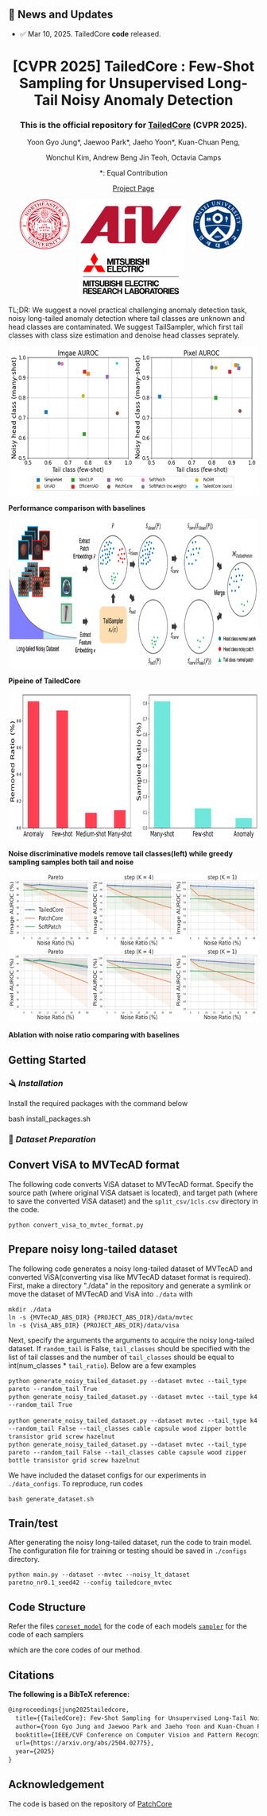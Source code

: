 ## 📢 **News and Updates**

- ✅ Mar 10, 2025. TailedCore **code** released.

<div align="center">

# [CVPR 2025] TailedCore : Few-Shot Sampling for Unsupervised Long-Tail Noisy Anomaly Detection

### This is the official repository for [TailedCore](https://arxiv.org/abs/2504.02775) (CVPR 2025).

Yoon Gyo Jung*, Jaewoo Park*, Jaeho Yoon*, Kuan-Chuan Peng,

Wonchul Kim, Andrew Beng Jin Teoh, Octavia Camps

*: Equal Contribution

[Project Page](https://jungyg.github.io/TailedCore_site)

</div>

<div align="center">

<img src="./figs/neu.png" height="100" alt="" align="center" style="margin-right: 10px;" />
<img src="./figs/aiv.png" height="100" alt="" align="center" style="margin-right: 10px;" />
<img src="./figs/yonsei.png" height="100" alt="" align="center" style="margin-right: 10px;" />
<img src="./figs/merl.png" height="100" alt="" align="center" style="margin-right: 10px;" />

</div>

TL;DR: We suggest a novel practical challenging anomaly detection task, noisy long-tailed anomaly detection where tail classes are unknown and head classes are contaminated. We suggest TailSampler, which first tail classes with class size estimation and denoise head classes seprately.

<div align="center">
  <img src="figs/bias.png" width="650px" height="300px">
</div>

**Performance comparison with baselines**

<div align="center">
  <img src="figs/method.png" width="800px" height="300px">
</div>

**Pipeine of TailedCore**

<div align="center">
  <img src="figs/dillema.png" width="650px" height="300px">
</div>

**Noise discriminative models remove tail classes(left) while greedy sampling samples both tail and noise**

<div align="center">
  <img src="figs/ablation_noise_ratio.png" width="650px" height="300px">
</div>

**Ablation with noise ratio comparing with baselines**

## **Getting Started**

### 🪒 *Installation*

Install the required packages with the command below

bash install_packages.sh

### 💾 *Dataset Preparation*

## Convert ViSA to MVTecAD format

The following code converts ViSA dataset to MVTecAD format. Specify the source path (where original ViSA datsaet is located), and target path (where to save the converted ViSA dataset) and the `split_csv/1cls.csv` directory in the code.

```
python convert_visa_to_mvtec_format.py

```

## Prepare noisy long-tailed dataset

The following code generates a noisy long-tailed dataset of MVTecAD and converted ViSA(converting visa like MVTecAD dataset format is required). First, make a directory "./data" in the repository and generate a symlink or move the dataset of MVTecAD and VisA into `./data` with

```
mkdir ./data
ln -s {MVTecAD_ABS_DIR} {PROJECT_ABS_DIR}/data/mvtec
ln -s {VisA_ABS_DIR} {PROJECT_ABS_DIR}/data/visa
```

Next, specify the arguments the arguments to acquire the noisy long-tailed dataset. If `random_tail` is False, `tail_classes` should be specified with the list of tail classes and the number of `tail_classes` should be equal to int(num_classes * `tail_ratio`). Below are a few examples

```
python generate_noisy_tailed_dataset.py --dataset mvtec --tail_type pareto --random_tail True
python generate_noisy_tailed_dataset.py --dataset mvtec --tail_type k4 --random_tail True

python generate_noisy_tailed_dataset.py --dataset mvtec --tail_type k4 --random_tail False --tail_classes cable capsule wood zipper bottle transistor grid screw hazelnut
python generate_noisy_tailed_dataset.py --dataset mvtec --tail_type pareto --random_tail False --tail_classes cable capsule wood zipper bottle transistor grid screw hazelnut

```

We have included the dataset configs for our experiments in `./data_configs`. To reproduce, run codes

```
bash generate_dataset.sh
```

## Train/test

After generating the noisy long-tailed dataset, run the code to train model. The configuration file for training or testing should be saved in `./configs` directory.

```
python main.py --dataset --mvtec --noisy_lt_dataset paretno_nr0.1_seed42 --config tailedcore_mvtec
```

## Code Structure

Refer the files
[`coreset_model`](./src/coreset_model.py) for the code of each models
[`sampler`](./src/sampler.py) for the code of each samplers

which are the core codes of our method.

## **Citations**

**The following is a BibTeX reference:**

```latex
@inproceedings{jung2025tailedcore,
  title={{TailedCore}: Few-Shot Sampling for Unsupervised Long-Tail Noisy Anomaly Detection},
  author={Yoon Gyo Jung and Jaewoo Park and Jaeho Yoon and Kuan-Chuan Peng and Wonchul Kim and Andrew Beng Jin Teoh and Octavia Camps},
  booktitle={IEEE/CVF Conference on Computer Vision and Pattern Recognition (CVPR)},
  url={https://arxiv.org/abs/2504.02775},
  year={2025}
}
```

## Acknowledgement

The code is based on the repository of [PatchCore](https://github.com/amazon-science/patchcore-inspection)
